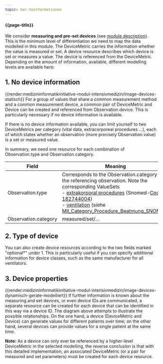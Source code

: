 ```yaml
---
topic: Ger-teinformationen
---
```

#### {{page-title}}

We consider **measuring and pre-set devices** (see [module description](https://simplifier.net/guide/MedizininformatikInitiative-ModulICU-ImplementationGuide/BeschreibungModul?version=current)). This is the minimum level of differentiation we need to map the data modelled in this module. The DeviceMetric carries the information whether the value is measured or set. A device resource describes which device is set or measures a value. The device is referenced from the DeviceMetric. Depending on the amount of information, available, different modelling levels are available here:

## 1. No device information
{{render:medizininformatikinitiative-modul-intensivmedizin/image-devices-statisch}}
For a group of values that share a common measurement method and a common measurement device, a common pair of DeviceMetric and Device can be created and referenced from Observation.device. This is particularly necessary if no device information is available.

If there is no device information available, you can limit yourself to two DeviceMetrics per category (vital data, extracorporeal procedures ...), each of which states whether an observation (more precisely Observation.value) is a set or measured value.

In summary, we need one resource for each combination of Observation.type and Observation.category.

Field | Meaning
-- | -- 
Observation.type | Corresponds to the Observation.category of the referencing observation. Note the corresponding ValueSets <br> - [extrakorporal procedures](https://simplifier.net/guide/MedizininformatikInitiative-ModulICU-ImplementationGuide/ParametervonextrakorporalenVerfahrenObservation?version=current) (Snomed-[Code 182744004](https://browser.ihtsdotools.org/?perspective=full&conceptId1=182744004&edition=MAIN/2022-05-31&release=&languages=en)) <br> - [ventilation](https://simplifier.net/guide/MedizininformatikInitiative-ModulICU-ImplementationGuide/EingestellteundgemesseneParameterDeviceMetric-duplicate-2?version=current) (siehe [MII_Category_Procedure_Beatmung_SNOMED](https://simplifier.net/medizininformatikinitiative-modul-intensivmedizin/valueset-category-procedure-beatmung-snomed))
Observation.category | measured/set/...

## 2. Type of device
You can also create device resources according to the two fields marked "optional*" under 1. This is particularly useful if you can specify additional information for device classes, such as the same manufacturer for all ventilators.

## 3. Device properties
{{render:medizininformatikinitiative-modul-intensivmedizin/image-devices-dynamisch-gerate-modelliert}}
If further information is known about the measuring and set devices, or even device IDs are communicated, a separate resource can be created for each device that can be identified in this way via a device ID. The diagram above attempts to illustrate the possible relationships. On the one hand, a device (DeviceMetric and Device) can generate values for different patients over time; on the other hand, several devices can provide values for a single patient at the same time.

**Note:** As a device can only ever be referenced by a higher-level DeviceMetric in the selected modelling, the reverse conclusion is that with this detailed implementation, an associated DeviceMetric (or a pair for measured and set parameters) must be created for each device resource.